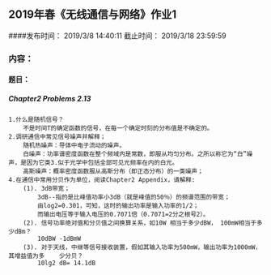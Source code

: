 ## 2019年春《无线通信与网络》作业1    

####发布时间：	2019/3/8 14:40:11   截止时间：	2019/3/18 23:59:59

### 内容：

#### 题目：

##### Chapter2 Problems 2.13

    1.什么是随机信号？
    	不是时间T的确定函数的信号，在每一个确定时刻的分布值是不确定的。
    2.调研通信中常见信号噪声并解释；
    	随机热噪声：导体中电子流动的噪声。
    	白噪声：功率谱密度函数在整个频域内是常数，即服从均匀分布。之所以称它为“白”噪声，是因为它类3.似于光学中包括全部可见光频率在内的白光。
    	高斯噪声：概率密度函数服从高斯分布（即正态分布）的一类噪声；
    4.在通信中常用分贝作为单位，阅读Chapter2 Appendix，请解释:
        (1). 3dB带宽；
        	3dB--指的是比峰值功率小3dB（就是峰值的50％）的频谱范围的带宽；
        	由log2=0.301，可知，这时的输出功率是输入功率的1/2；
    		而输出电压等于输入电压的0.7071倍（0.7071=2分之根号2）。
        (2). 信号功率绝对值和分贝值之间换算关系，如10W 相当于多少dBW， 100mW相当于多少dBm？
        	10dBW -1dBmW
        (3). 对于天线，中继等信号接收装置，假如其输入功率为500mW，输出功率为1000mW，其增益值为多	少分贝？
        	10lg2 dB= 14.1dB 

